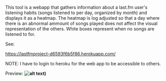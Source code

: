 This tool is a webapp that gathers information about a last.fm user's listening habits (songs listened to per day, organized by month) and displays it as a heatmap. 
The heatmap is log adjusted so that a day where there is an abnormal ammount of songs played does not affect the visual representation of the others. 
White boxes represent when no songs are listened to for.

See:

https://lastfmproject-d6593f6b5f86.herokuapp.com/

NOTE: I have to login to heroku for the web app to be accessible to others.

Preview: **![alt text](https://imgur.com/a/ltFOTqs))**
